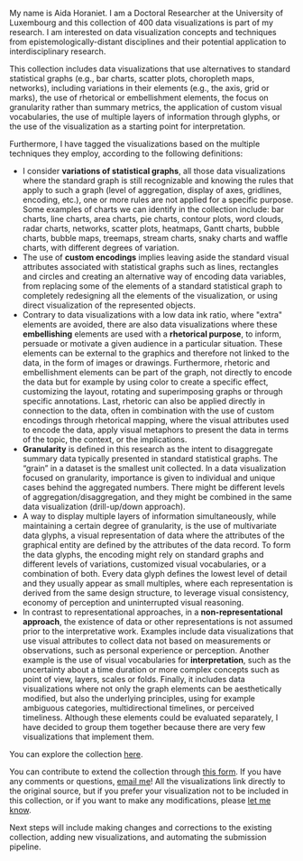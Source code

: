 My name is Aida Horaniet. I am a Doctoral Researcher at the University of Luxembourg and this collection of 400 data visualizations is part of my research. I am interested on data visualization concepts and techniques from epistemologically-distant disciplines and their potential application to interdisciplinary research. 

This collection includes data visualizations that use alternatives to standard statistical graphs (e.g., bar charts, scatter plots, choropleth maps, networks), including variations in their elements (e.g., the axis, grid or marks), the use of rhetorical or embellishment elements, the focus on granularity rather than summary metrics, the application of custom visual vocabularies, the use of multiple layers of information through glyphs, or the use of the visualization as a starting point for interpretation. 

Furthermore, I have tagged the visualizations based on the multiple techniques they employ, according to the following definitions:

- I consider **variations of statistical graphs**, all those data visualizations where the standard graph is still recognizable and knowing the rules that apply to such a graph (level of aggregation, display of axes, gridlines, encoding, etc.), one or more rules are not applied for a specific purpose. Some examples of charts we can identify in the collection include: bar charts, line charts, area charts, pie charts, contour plots, word clouds, radar charts, networks, scatter plots, heatmaps, Gantt charts, bubble charts, bubble maps, treemaps, stream charts, snaky charts and waffle charts, with different degrees of variation.
- The use of **custom encodings** implies leaving aside the standard visual attributes associated with statistical graphs such as lines, rectangles and circles and creating an alternative way of encoding data variables, from replacing some of the elements of a standard statistical graph to completely redesigning all the elements of the visualization, or using direct visualization of the represented objects.
- Contrary to data visualizations with a low data ink ratio, where "extra" elements are avoided, there are also data visualizations where these **embellishing** elements are used with a **rhetorical purpose**, to inform, persuade or motivate a given audience in a particular situation. These elements can be external to the graphics and therefore not linked to the data, in the form of images or drawings. Furthermore, rhetoric and embellishment elements can be part of the graph, not directly to encode the data but for example by using color to create a specific effect, customizing the layout, rotating and superimposing graphs or through specific annotations. Last, rhetoric can also be applied directly in connection to the data, often in combination with the use of custom encodings through rhetorical mapping, where the visual attributes used to encode the data, apply visual metaphors to present the data in terms of the topic, the context, or the implications.
- **Granularity** is defined in this research as the intent to disaggregate summary data typically presented in standard statistical graphs. The “grain” in a dataset is the smallest unit collected. In a data visualization focused on granularity, importance is given to individual and unique cases behind the aggregated numbers. There might be different levels of aggregation/disaggregation, and they might be combined in the same data visualization (drill-up/down approach). 
- A way to display multiple layers of information simultaneously, while maintaining a certain degree of granularity, is the use of multivariate data glyphs, a visual representation of data where the attributes of the graphical entity are defined by the attributes of the data record. To form the data glyphs, the encoding might rely on standard graphs and different levels of variations, customized visual vocabularies, or a combination of both. Every data glyph defines the lowest level of detail and they usually appear as small multiples, where each representation is derived from the same design structure, to leverage visual consistency, economy of perception and uninterrupted visual reasoning. 
- In contrast to representational approaches, in a **non-representational approach**, the existence of data or other representations is not assumed prior to the interpretative work.  Examples include data visualizations that use visual attributes to collect data not based on measurements or observations, such as personal experience or perception. Another example is the use of visual vocabularies for **interpretation**, such as the uncertainty about a time duration or more complex concepts such as point of view, layers, scales or folds. Finally, it includes data visualizations where not only the graph elements can be aesthetically modified, but also the underlying principles, using for example ambiguous categories, multidirectional timelines, or perceived timeliness. Although these elements could be evaluated separately, I have decided to group them together because there are very few visualizations that implement them.

You can explore the collection <a href=“https://aidahi-unilu.github.io/AlternativeDataViz“>here</a>.

You can contribute to extend the collection through <a href="https://forms.gle/TJ5qZ2dr4DUV36AXA">this form</a>. If you have any comments or questions, <a href="mailto:aida.horanietibanez@uni.lu">email me</a>! All the visualizations link directly to the original source, but if you prefer your visualization not to be included in this collection, or if you want to make any modifications, please <a href="mailto:aida.horanietibanez@uni.lu">let me know</a>.

Next steps will include making changes and corrections to the existing collection, adding new visualizations, and automating the submission pipeline. 
